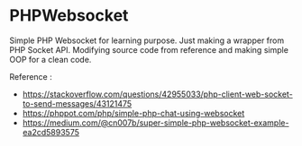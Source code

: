 # PHPWebsocket

Simple PHP Websocket for learning purpose. Just making a wrapper from PHP Socket API. Modifying source code from 
reference and making simple OOP for a clean code.

Reference :

- https://stackoverflow.com/questions/42955033/php-client-web-socket-to-send-messages/43121475
- https://phppot.com/php/simple-php-chat-using-websocket
- https://medium.com/@cn007b/super-simple-php-websocket-example-ea2cd5893575
